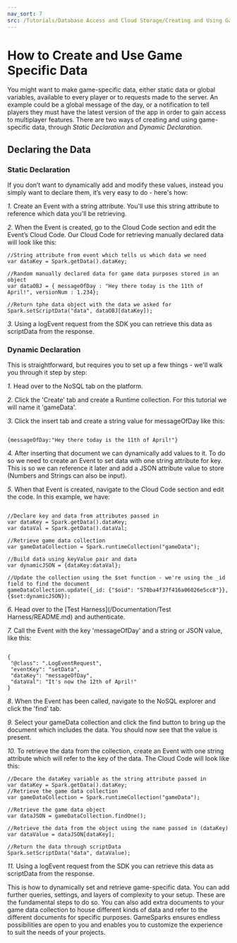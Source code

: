 ```yaml
---
nav_sort: 7
src: /Tutorials/Database Access and Cloud Storage/Creating and Using Game Specific Data.md
---
```


# How to Create and Use Game Specific Data

You might want to make game-specific data, either static data or global variables, available to every player or to requests made to the server. An example could be a global message of the day, or a notification to tell players they must have the latest version of the app in order to gain access to multiplayer features. There are two ways of creating and using game-specific data, through *Static Declaration* and *Dynamic Declaration*.

## Declaring the Data

### Static Declaration

If you don’t want to dynamically add and modify these values, instead you simply want to declare them, it’s very easy to do - here's how:

*1.* Create an Event with a string attribute. You'll use this string attribute to reference which data you'll be retrieving.

*2.* When the Event is created, go to the Cloud Code section and edit the Event’s Cloud Code. Our Cloud Code for retrieving manually declared data will look like this:

```
//String attribute from event which tells us which data we need
var dataKey = Spark.getData().dataKey;

//Random manually declared data for game data purposes stored in an object
var dataOBJ = { messageOfDay : "Hey there today is the 11th of April!", versionNum : 1.234};

//Return tphe data object with the data we asked for
Spark.setScriptData("data", dataOBJ[dataKey]);

```

*3.* Using a logEvent request from the SDK you can retrieve this data as scriptData from the response.


### Dynamic Declaration

This is straightforward, but requires you to set up a few things - we'll walk you through it step by step:

*1.* Head over to the NoSQL tab on the platform.

*2.* Click the 'Create' tab and create a Runtime collection. For this tutorial we will name it 'gameData'.

*3.* Click the insert tab and create a string value for messageOfDay like this:

```

{messageOfDay:"Hey there today is the 11th of April!"}

```

*4.* After inserting that document we can dynamically add values to it. To do so we need to create an Event to set data with one string attribute for key. This is so we can reference it later and add a JSON attribute value to store (Numbers and Strings can also be input).

*5.* When that Event is created, navigate to the Cloud Code section and edit the code. In this example, we have:

```

//Declare key and data from attributes passed in
var dataKey = Spark.getData().dataKey;
var dataVal = Spark.getData().dataVal;

//Retrieve game data collection
var gameDataCollection = Spark.runtimeCollection("gameData");

//Build data using keyValue pair and data
var dynamicJSON = {dataKey:dataVal};

//Update the collection using the $set function - we're using the _id field to find the document
gameDataCollection.update({_id: {"$oid": "570ba4f37f416a06026e5cc8"}}, {$set:dynamicJSON});

```

*6.* Head over to the [Test Harness](/Documentation/Test Harness/README.md) and authenticate.

*7.* Call the Event with the key 'messageOfDay' and a string or JSON value, like this:

```

{
 "@class": ".LogEventRequest",
 "eventKey": "setData",
 "dataKey": "messageOfDay",
 "dataVal": "It's now the 12th of April!"
}

```

*8*. When the Event has been called, navigate to the NoSQL explorer and click the 'find' tab.

*9.* Select your gameData collection and click the find button to bring up the document which includes the data. You should now see that the value is present.

*10.* To retrieve the data from the collection, create an Event with one string attribute which will refer to the key of the data. The Cloud Code will look like this:

```
//Decare the dataKey variable as the string attribute passed in
var dataKey = Spark.getData().dataKey;
//Retrieve the game data collection
var gameDataCollection = Spark.runtimeCollection("gameData");

//Retrieve the game data object
var dataJSON = gameDataCollection.findOne();

//Retrieve the data from the object using the name passed in (dataKey)
var dataValue = dataJSON[dataKey];

//Return the data through scriptData
Spark.setScriptData("data", dataValue);

```

*11.* Using a logEvent request from the SDK you can retrieve this data as scriptData from the response.

This is how to dynamically set and retrieve game-specific data. You can add further queries, settings, and layers of complexity to your setup. These are the fundamental steps to do so. You can also add extra documents to your game data collection to house different kinds of data and refer to the different documents for specific purposes. GameSparks ensures endless possibilities are open to you and enables you to customize the experience to suit the needs of your projects.
